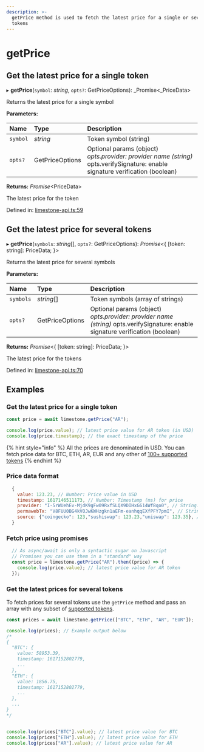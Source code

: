 ```yaml
---
description: >-
  getPrice method is used to fetch the latest price for a single or several
  tokens
---
```


# getPrice

## Get the latest price for a single token

▸ **getPrice**\(`symbol`: _string_, `opts?`: GetPriceOptions\): \_Promise&lt;\_PriceData&gt;

Returns the latest price for a single symbol

**Parameters:**

| Name | Type | Description |
| :--- | :--- | :--- |
| `symbol` | _string_ | Token symbol \(string\) |
| `opts?` | GetPriceOptions | Optional params \(object\)  _opts.provider: provider name \(string\)_  opts.verifySignature: enable signature verification \(boolean\) |

**Returns:** _Promise_&lt;PriceData&gt;

The latest price for the token

Defined in: [limestone-api.ts:59](https://github.com/limestone-finance/limestone-api/blob/6ba5e3a/src/limestone-api.ts#L59)

## Get the latest price for several tokens

▸ **getPrice**\(`symbols`: _string_\[\], `opts?`: GetPriceOptions\): _Promise_&lt;{ \[token: string\]: PriceData; }&gt;

Returns the latest price for several symbols

**Parameters:**

| Name | Type | Description |
| :--- | :--- | :--- |
| `symbols` | _string_\[\] | Token symbols \(array of strings\) |
| `opts?` | GetPriceOptions | Optional params \(object\)  _opts.provider: provider name \(string\)_  opts.verifySignature: enable signature verification \(boolean\) |

**Returns:** _Promise_&lt;{ \[token: string\]: PriceData; }&gt;

The latest price for the tokens

Defined in: [limestone-api.ts:70](https://github.com/limestone-finance/limestone-api/blob/6ba5e3a/src/limestone-api.ts#L70)

## Examples

### Get the latest price for a single token

```javascript
const price = await limestone.getPrice("AR");

console.log(price.value); // latest price value for AR token (in USD)
console.log(price.timestamp); // the exact timestamp of the price
```

{% hint style="info" %}
All the prices are denominated in USD. You can fetch price data for BTC, ETH, AR, EUR and any other of [ 100+ supported tokens](https://github.com/limestone-finance/limestone-docs/tree/1c10aa6c007b11023008acedb55dcd94affec715/methods/docs/ALL_SUPPORTED_TOKENS.md)
{% endhint %}

### **Price data format**

```javascript
  {
    value: 123.23, // Number: Price value in USD
    timestamp: 1617146511173, // Number: Timestamp (ms) for price
    provider: "I-5rWUehEv-MjdK9gFw09RxfSLQX9DIHxG614Wf8qo0", // String: Provider arweave address
    permawebTx: "V8FUU0BG4kVOJwKWHzgkn1aEFm-eanhqqEXfPFY7pmI", // String: Arweave transaction id
    source: {"coingecko": 123,"sushiswap": 123.23,"uniswap": 123.35}, // Object: Prices from different sources
  }
```

### Fetch price using promises

```javascript
  // As async/await is only a syntactic sugar on Javascript
  // Promises you can use them in a "standard" way
  const price = limestone.getPrice("AR").then((price) => {
    console.log(price.value); // latest price value for AR token
  });
```

### Get the latest prices for several tokens

To fetch prices for several tokens use the `getPrice` method and pass an array with any subset of [supported tokens](https://github.com/limestone-finance/limestone-docs/tree/1c10aa6c007b11023008acedb55dcd94affec715/methods/docs/ALL_SUPPORTED_TOKENS.md).

```javascript
const prices = await limestone.getPrice(["BTC", "ETH", "AR", "EUR"]);

console.log(prices); // Example output below
/*
{
  "BTC": {
    value: 58953.39,
    timestamp: 1617152802779,
    ...
  },
  "ETH": {
    value: 1856.75,
    timestamp: 1617152802779,
    ...
  },
  ...
}
*/


console.log(prices["BTC"].value); // latest price value for BTC
console.log(prices["ETH"].value); // latest price value for ETH
console.log(prices["AR"].value); // latest price value for AR
```

